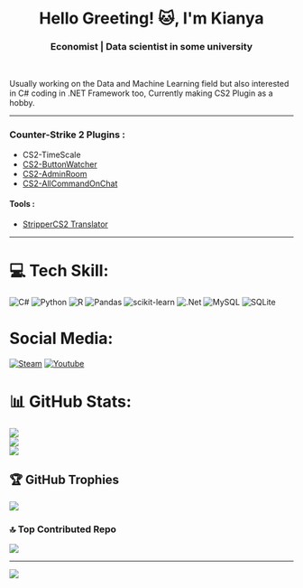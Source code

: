<h1 align="center">Hello Greeting! 🐱, I'm Kianya</h1>
<h3 align="center">Economist | Data scientist in some university</h3> <br>

Usually working on the Data and Machine Learning field but also interested in C# coding in .NET Framework too, Currently making CS2 Plugin as a hobby.

<hr>
<h3> Counter-Strike 2 Plugins : </h3>

- CS2-TimeScale
- [CS2-ButtonWatcher](https://github.com/Kianyaa/CS2-ButtonWatcher)
- [CS2-AdminRoom](https://github.com/Kianyaa/CS2-AdminRoom)
- [CS2-AllCommandOnChat](https://github.com/Kianyaa/CS2-AllCommandOnChat)

#### Tools :
- [StripperCS2 Translator](https://github.com/Kianyaa/CS2-map-text-translator)
<hr>

# 💻 Tech Skill:
![C#](https://img.shields.io/badge/c%23-%23239120.svg?style=for-the-badge&logo=csharp&logoColor=white) ![Python](https://img.shields.io/badge/python-3670A0?style=for-the-badge&logo=python&logoColor=ffdd54) ![R](https://img.shields.io/badge/r-%23276DC3.svg?style=for-the-badge&logo=r&logoColor=white) ![Pandas](https://img.shields.io/badge/pandas-%23150458.svg?style=for-the-badge&logo=pandas&logoColor=white) ![scikit-learn](https://img.shields.io/badge/scikit--learn-%23F7931E.svg?style=for-the-badge&logo=scikit-learn&logoColor=white) ![.Net](https://img.shields.io/badge/.NET-5C2D91?style=for-the-badge&logo=.net&logoColor=white) ![MySQL](https://img.shields.io/badge/mysql-4479A1.svg?style=for-the-badge&logo=mysql&logoColor=white) ![SQLite](https://img.shields.io/badge/sqlite-%2307405e.svg?style=for-the-badge&logo=sqlite&logoColor=white) 

# Social Media:
[![Steam](https://camo.githubusercontent.com/4ae2cc0222839b0d6d795669a9a63426894ddd965673f795642be4f5d252fd64/68747470733a2f2f696d672e736869656c64732e696f2f62616467652f737465616d2d2532333030303030302e7376673f7374796c653d666f722d7468652d6261646765266c6f676f3d737465616d266c6f676f436f6c6f723d7768697465)](https://steamcommunity.com/id/HoukaiQueen/) [![Youtube](https://camo.githubusercontent.com/a67feba4f5643de3002051e6c0957687aa81bab72741956e80905f3589795ddb/68747470733a2f2f696d672e736869656c64732e696f2f62616467652f596f75547562652d2532334646303030302e7376673f7374796c653d666f722d7468652d6261646765266c6f676f3d596f7554756265266c6f676f436f6c6f723d7768697465)](https://www.youtube.com/@NyaKianya)

# 📊 GitHub Stats:
![](https://github-readme-stats.vercel.app/api?username=Kianyaa&theme=bear&hide_border=false&include_all_commits=false&count_private=false)<br/>
![](https://nirzak-streak-stats.vercel.app/?user=Kianyaa&theme=bear&hide_border=false)<br/>
![](https://github-readme-stats.vercel.app/api/top-langs/?username=Kianyaa&theme=bear&hide_border=false&include_all_commits=false&count_private=false&layout=compact)

## 🏆 GitHub Trophies
![](https://github-profile-trophy.vercel.app/?username=Kianyaa&theme=tokyonight&no-frame=false&no-bg=false&margin-w=4)

### 🔝 Top Contributed Repo
![](https://github-contributor-stats.vercel.app/api?username=Kianyaa&limit=5&theme=dark&combine_all_yearly_contributions=true)

---
[![](https://visitcount.itsvg.in/api?id=Kianyaa&icon=1&color=1)](https://visitcount.itsvg.in)

<!-- Proudly created with GPRM ( https://gprm.itsvg.in ) -->
